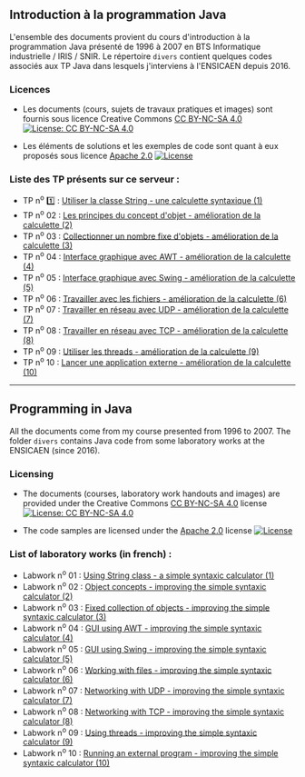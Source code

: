 ## Introduction à la programmation Java

L'ensemble des documents provient du cours d'introduction à la programmation Java présenté de 1996 à 2007 en BTS Informatique industrielle / IRIS / SNIR. Le répertoire ```divers``` contient quelques codes associés aux TP Java dans lesquels j'interviens à l'ENSICAEN depuis 2016. 

### Licences

* Les documents (cours, sujets de travaux pratiques et images) sont fournis sous licence Creative Commons [CC BY-NC-SA 4.0](https://creativecommons.org/licenses/by-nc-sa/4.0/) [![License: CC BY-NC-SA 4.0](https://img.shields.io/badge/License-CC%20BY--NC--SA%204.0-lightgrey.svg)](http://creativecommons.org/licenses/by-nc-sa/4.0/) 

* Les éléments de solutions et les exemples de code sont quant à eux proposés sous licence [Apache 2.0](http://www.apache.org/licenses/LICENSE-2.0) [![License](https://img.shields.io/badge/License-Apache%202.0-blue.svg)](https://opensource.org/licenses/Apache-2.0)

### Liste des TP présents sur ce serveur : ###
- TP n<sup>o</sup> :one: : [Utiliser la classe String - une calculette syntaxique (1)](sujets/tpjava01.md)
- TP n<sup>o</sup> 02 : [Les principes du concept d'objet - amélioration de la calculette (2)]()
- TP n<sup>o</sup> 03 : [Collectionner un nombre fixe d'objets - amélioration de la calculette (3)]()
- TP n<sup>o</sup> 04 : [Interface graphique avec AWT - amélioration de la calculette (4)]()
- TP n<sup>o</sup> 05 : [Interface graphique avec Swing - amélioration de la calculette (5)]()
- TP n<sup>o</sup> 06 : [Travailler avec les fichiers - amélioration de la calculette (6)]()
- TP n<sup>o</sup> 07 : [Travailler en réseau avec UDP - amélioration de la calculette (7)]()
- TP n<sup>o</sup> 08 : [Travailler en réseau avec TCP - amélioration de la calculette (8)]()
- TP n<sup>o</sup> 09 : [Utiliser les threads - amélioration de la calculette (9)]()
- TP n<sup>o</sup> 10 : [Lancer une application externe - amélioration de la calculette (10)]()

-----

## Programming in Java

All the documents come from my course presented from 1996 to 2007. The folder ```divers``` contains Java code from some laboratory works at the ENSICAEN (since 2016). 

### Licensing

* The documents (courses, laboratory work handouts and images) are provided under the Creative Commons [CC BY-NC-SA 4.0](https://creativecommons.org/licenses/by-nc-sa/4.0/) license [![License: CC BY-NC-SA 4.0](https://img.shields.io/badge/License-CC%20BY--NC--SA%204.0-lightgrey.svg)](http://creativecommons.org/licenses/by-nc-sa/4.0/) 

* The code samples are licensed under the [Apache 2.0](http://www.apache.org/licenses/LICENSE-2.0) license [![License](https://img.shields.io/badge/License-Apache%202.0-blue.svg)](https://opensource.org/licenses/Apache-2.0)

### List of laboratory works (in french) : ###
- Labwork n<sup>o</sup> 01 : [Using String class - a simple syntaxic calculator (1)](sujets/tpjava01.md)
- Labwork n<sup>o</sup> 02 : [Object concepts - improving the simple syntaxic calculator (2)]()
- Labwork n<sup>o</sup> 03 : [Fixed collection of objects - improving the simple syntaxic calculator (3)]()
- Labwork n<sup>o</sup> 04 : [GUI using AWT - improving the simple syntaxic calculator (4)]()
- Labwork n<sup>o</sup> 05 : [GUI using Swing - improving the simple syntaxic calculator (5)]()
- Labwork n<sup>o</sup> 06 : [Working with files - improving the simple syntaxic calculator (6)]()
- Labwork n<sup>o</sup> 07 : [Networking with UDP - improving the simple syntaxic calculator (7)]()
- Labwork n<sup>o</sup> 08 : [Networking with TCP - improving the simple syntaxic calculator (8)]()
- Labwork n<sup>o</sup> 09 : [Using threads - improving the simple syntaxic calculator (9)]()
- Labwork n<sup>o</sup> 10 : [Running an external program - improving the simple syntaxic calculator (10)]()
